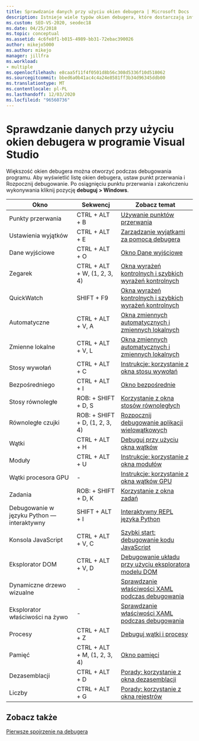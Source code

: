 ```yaml
---
title: Sprawdzanie danych przy użyciu okien debugera | Microsoft Docs
description: Istnieje wiele typów okien debugera, które dostarczają informacji. Ten artykuł zawiera listę typów. Aby uzyskać więcej informacji, należy uzyskać link.
ms.custom: SEO-VS-2020, seodec18
ms.date: 04/25/2018
ms.topic: conceptual
ms.assetid: 4c6fe8f1-b015-4989-bb31-72ebac390026
author: mikejo5000
ms.author: mikejo
manager: jillfra
ms.workload:
- multiple
ms.openlocfilehash: e8caa5f11f4f0501d8b56c308d5336f10d518062
ms.sourcegitcommit: bbed6a0b41ac4c4a24e8581ff3b34d96345ddb00
ms.translationtype: MT
ms.contentlocale: pl-PL
ms.lasthandoff: 12/03/2020
ms.locfileid: "96560736"
---
```

# <a name="inspect-data-using-debugger-windows-in-visual-studio"></a>Sprawdzanie danych przy użyciu okien debugera w programie Visual Studio

Większość okien debugera można otworzyć podczas debugowania programu. Aby wyświetlić listę okien debugera, ustaw punkt przerwania i Rozpocznij debugowanie. Po osiągnięciu punktu przerwania i zakończeniu wykonywania kliknij pozycję **debuguj > Windows**.

|Okno|Sekwencj|Zobacz temat|
|-|-|-|
|Punkty przerwania|CTRL + ALT + B|[Używanie punktów przerwania](../debugger/using-breakpoints.md)|
|Ustawienia wyjątków|CTRL + ALT + E|[Zarządzanie wyjątkami za pomocą debugera](../debugger/managing-exceptions-with-the-debugger.md)|
|Dane wyjściowe|CTRL + ALT + O|[Okno Dane wyjściowe](../ide/reference/output-window.md)|
|Zegarek|CTRL + ALT + W, (1, 2, 3, 4)|[Okna wyrażeń kontrolnych i szybkich wyrażeń kontrolnych](../debugger/watch-and-quickwatch-windows.md)|
|QuickWatch|SHIFT + F9|[Okna wyrażeń kontrolnych i szybkich wyrażeń kontrolnych](../debugger/watch-and-quickwatch-windows.md)|
|Automatyczne|CTRL + ALT + V, A|[Okna zmiennych automatycznych i zmiennych lokalnych](../debugger/autos-and-locals-windows.md)|
|Zmienne lokalne|CTRL + ALT + V, L|[Okna zmiennych automatycznych i zmiennych lokalnych](../debugger/autos-and-locals-windows.md)|
|Stosy wywołań|CTRL + ALT + C|[Instrukcje: korzystanie z okna stosu wywołań](../debugger/how-to-use-the-call-stack-window.md)|
|Bezpośredniego|CTRL + ALT + I|[Okno bezpośrednie](../ide/reference/immediate-window.md)|
|Stosy równoległe|ROB: + SHIFT + D, S|[Korzystanie z okna stosów równoległych](../debugger/using-the-parallel-stacks-window.md)|
|Równoległe czujki|ROB: + SHIFT + D, (1, 2, 3, 4)|[Rozpocznij debugowanie aplikacji wielowątkowych](../debugger/get-started-debugging-multithreaded-apps.md)|
|Wątki|CTRL + ALT + H|[Debuguj przy użyciu okna wątków](../debugger/how-to-use-the-threads-window.md)|
|Moduły|CTRL + ALT + U|[Instrukcje: korzystanie z okna modułów](../debugger/how-to-use-the-modules-window.md)|
|Wątki procesora GPU|-|[Instrukcje: korzystanie z okna wątków GPU](../debugger/how-to-use-the-gpu-threads-window.md)|
|Zadania|ROB: + SHIFT + D, K|[Korzystanie z okna zadań](../debugger/using-the-tasks-window.md)|
|Debugowanie w języku Python — interaktywny|SHIFT + ALT + I|[Interaktywny REPL języka Python](../python/python-interactive-repl-in-visual-studio.md)|
|Konsola JavaScript|CTRL + ALT + V, C|[Szybki start: debugowanie kodu JavaScript](../debugger/quickstart-debug-javascript-using-the-console.md)|
|Eksplorator DOM|CTRL + ALT + V, D|[Debugowanie układu przy użyciu eksploratora modelu DOM](quickstart-debug-html-and-css.md)|
|Dynamiczne drzewo wizualne|-|[Sprawdzanie właściwości XAML podczas debugowania](../xaml-tools/inspect-xaml-properties-while-debugging.md)|
|Eksplorator właściwości na żywo|-|[Sprawdzanie właściwości XAML podczas debugowania](../xaml-tools/inspect-xaml-properties-while-debugging.md)|
|Procesy|CTRL + ALT + Z|[Debuguj wątki i procesy](../debugger/debug-threads-and-processes.md)|
|Pamięć|CTRL + ALT + M, (1, 2, 3, 4)|[Okno pamięci](../debugger/memory-windows.md)|
|Dezasemblacji|CTRL + ALT + D|[Porady: korzystanie z okna dezasemblacji](../debugger/how-to-use-the-disassembly-window.md)|
|Liczby|CTRL + ALT + G|[Porady: korzystanie z okna rejestrów](../debugger/how-to-use-the-registers-window.md)|

## <a name="see-also"></a>Zobacz także

[Pierwsze spojrzenie na debugera](../debugger/debugger-feature-tour.md)